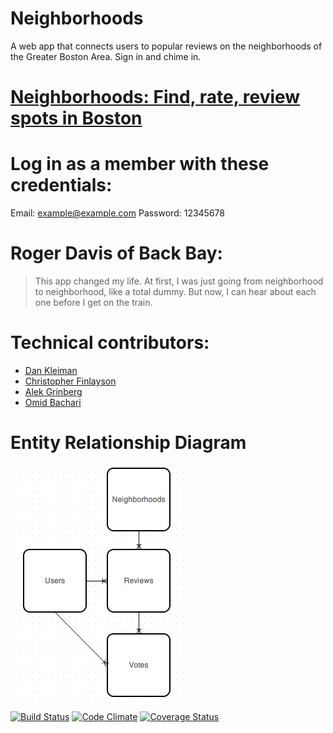 # Neighborhoods

A web app that connects users to popular reviews on the neighborhoods of the Greater Boston Area. Sign in and chime in.

# [Neighborhoods: Find, rate, review spots in Boston](http://ancient-tor-3174.herokuapp.com/)

# Log in as a member with these credentials:
Email: example@example.com
Password: 12345678

# Roger Davis of Back Bay:
> This app changed my life. At first,
> I was just going from neighborhood
> to neighborhood, like a total
> dummy. But now, I can hear about
> each one before I get on the train.

# Technical contributors:
+ [Dan Kleiman](https://github.com/dankleiman)
+ [Christopher Finlayson](https://github.com/ooofinooo)
+ [Alek Grinberg](https://github.com/agrinb)
+ [Omid Bachari](https://github.com/omidbachari)

# Entity Relationship Diagram

![ER](https://raw.githubusercontent.com/LaunchAcademy/neighborhoods/readme/ER.png)

[![Build Status](https://travis-ci.org/LaunchAcademy/neighborhoods.svg?branch=master)](https://travis-ci.org/LaunchAcademy/neighborhoods) [![Code Climate](https://codeclimate.com/github/LaunchAcademy/neighborhoods.png)](https://codeclimate.com/github/LaunchAcademy/neighborhoods) [![Coverage Status](https://coveralls.io/repos/LaunchAcademy/neighborhoods/badge.png)](https://coveralls.io/r/LaunchAcademy/neighborhoods)


